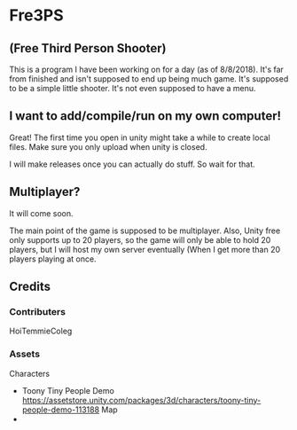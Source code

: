 # Fre3PS
## (Free Third Person Shooter)
This is a program I have been working on for a day (as of 8/8/2018).  It's far from finished and isn't supposed to end up being much game.  It's supposed to be a simple little shooter.  It's not even supposed to have a menu.

## I want to add/compile/run on my own computer!
Great! The first time you open in unity might take a while to create local files.  Make sure you only upload when unity is closed.

I will make releases once you can actually do stuff.  So wait for that.
## Multiplayer?
It will come soon.

The main point of the game is supposed to be multiplayer.  Also, Unity free only supports up to 20 players, so the game will only be able to hold 20 players, but I will host my own server eventually (When I get more than 20 players playing at once.

## Credits
### Contributers
HoiTemmieColeg

### Assets
Characters
- Toony Tiny People Demo https://assetstore.unity.com/packages/3d/characters/toony-tiny-people-demo-113188
Map
- 